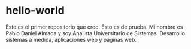 # hello-world
Este es el primer repositorio que creo. Esto es de prueba.
Mi nombre es Pablo Daniel Almada y soy Analista Universitario de Sistemas. Desarrollo sistemas a medida, aplicaciones web y páginas web.
